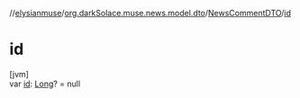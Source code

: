 //[elysianmuse](../../../index.md)/[org.darkSolace.muse.news.model.dto](../index.md)/[NewsCommentDTO](index.md)/[id](id.md)

# id

[jvm]\
var [id](id.md): [Long](https://kotlinlang.org/api/latest/jvm/stdlib/kotlin/-long/index.html)? = null
